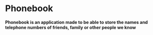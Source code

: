 # Phonebook

<h4>Phonebook is an application made to be able to store the names and telephone numbers of friends, family or other people we know</h4>
